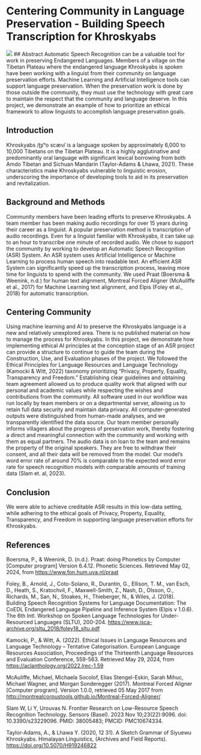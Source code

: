 # Centering Community in Language Preservation - Building Speech Transcription for Khroskyabs
<img src="https://zenodo.org/badge/DOI/10.5281/zenodo.15298827.svg">
## Abstract
Automatic Speech Recognition can be a valuable tool for work in preserving Endangered Languages. Members of a village on the Tibetan Plateau where the endangered language Khroskyabs is spoken have been working with a linguist from their community on language preservation efforts. Machine Learning and Artificial Intelligence tools can support language preservation. When the preservation work is done by those outside the community, they must use the technology with great care to maintain the respect that the community and language deserve. In this project, we demonstrate an example of how to prioritize an ethical framework to allow linguists to accomplish language preservation goals.

## Introduction
Khroskyabs /ʈʂʰo scæv/ is a language spoken by approximately 6,000 to 10,000 Tibetans on the Tibetan Plateau. It is a highly agglutinative and predominantly oral language with significant lexical borrowing from both Amdo Tibetan and Sichuan Mandarin (Taylor-Adams & Lhawa, 2021). These characteristics make Khroskyabs vulnerable to linguistic erosion, underscoring the importance of developing tools to aid in its preservation and revitalization.

## Background and Methods
Community members have been leading efforts to preserve Khroskyabs. A team member has been making audio recordings for over 15 years during their career as a linguist.
A popular preservation method is transcription of audio recordings. Even for a linguist familiar with Khroskyabs, it can take up to an hour to transcribe one minute of recorded audio.
We chose to support the community by working to develop an Automatic Speech Recognition (ASR) System. An ASR system uses Artificial Intelligence or Machine Learning to process human speech into readable text. An efficient ASR System can significantly speed up the transcription process, leaving more time for linguists to spend with the community. We used Praat (Boersma & Weenink, n.d.) for human text alignment, Montreal Forced Aligner (McAuliffe et al., 2017) for Machine Learning text alignment, and Elpis (Foley et al., 2018) for automatic transcription.

## Centering Community
Using machine learning and AI to preserve the Khroskyabs language is a new and relatively unexplored area. There is no published material on how to manage the process for Khroskyabs. In this project, we demonstrate how implementing ethical AI principles at the conception stage of an ASR project can provide a structure to continue to guide the team during the Construction, Use, and Evaluation phases of the project. 
We followed the Ethical Principles for Language Resources and Language Technology (Kamocki & Witt, 2022) taxonomy prioritizing “Privacy, Property, Equality, Transparency and Freedom.” Establishing clear guidelines and obtaining team agreement allowed us to produce quality work that aligned with our personal and academic values while respecting the wishes and contributions from the community.
All software used in our workflow was run locally by team members or on a departmental server, allowing us to retain full data security and maintain data privacy. All computer-generated outputs were distinguished from human-made analyses, and we transparently identified the data source. Our team member personally informs villagers about the progress of preservation work, thereby fostering a direct and meaningful connection with the community and working with them as equal partners.
The audio data is on loan to the team and remains the property of the original speakers. They are free to withdraw their consent, and all their data will be removed from the model.
Our model’s word error rate of around 70% is comparable to the expected word error rate for speech recognition models with comparable amounts of training data (Slam et. al, 2023). 

## Conclusion
We were able to achieve creditable ASR results in this low-data setting, while adhering to the ethical goals of Privacy, Property, Equality, Transparency, and Freedom in supporting language preservation efforts for Khroskyabs.

## References
Boersma, P., & Weenink, D. (n.d.). Praat: doing Phonetics by Computer [Computer program] Version 6.4.12. Phonetic Sciences. Retrieved May 02, 2024, from https://www.fon.hum.uva.nl/praat

Foley, B., Arnold, J., Coto-Solano, R., Durantin, G., Ellison, T. M., van Esch, D., Heath, S., Kratochvíl, F., Maxwell-Smith, Z., Nash, D., Olsson, O., Richards, M., San, N., Stoakes, H., Thieberger, N., & Wiles, J. (2018). Building Speech Recognition Systems for Language Documentation: The CoEDL Endangered Language Pipeline and Inference System (Elpis v 1.0.6). The 6th Intl. Workshop on Spoken Language Technologies for Under-Resourced Languages (SLTU), 200-204. https://www.isca-archive.org/sltu_2018/foley18_sltu.pdf

Kamocki, P., & Witt, A. (2022). Ethical Issues in Language Resources and Language Technology – Tentative Categorisation. European Language Resources Association, Proceedings of the Thirteenth Language Resources and Evaluation Conference, 559-563. Retrieved May 29, 2024, from https://aclanthology.org/2022.lrec-1.59

McAuliffe, Michael, Michaela Socolof, Elias Stengel-Eskin, Sarah Mihuc, Michael Wagner, and Morgan Sonderegger (2017). Montreal Forced Aligner [Computer program]. Version 1.0.0, retrieved 05 May 2017 from http://montrealcorpustools.github.io/Montreal-Forced-Aligner/

Slam W, Li Y, Urouvas N. Frontier Research on Low-Resource Speech Recognition Technology. Sensors (Basel). 2023 Nov 10;23(22):9096. doi: 10.3390/s23229096. PMID: 38005483; PMCID: PMC10674334.

Taylor-Adams, A., & Lhawa Y. (2020, 12 31). A Sketch Grammar of Siyuewu Khroskyabs. Himalayan Linguistics, (Archives and Field Reports). https://doi.org/10.5070/H919246822
